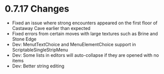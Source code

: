 # 0.7.17 Changes #

* Fixed an issue where strong encounters appeared on the first floor of Castaway Cave earlier than expected
* Fixed errors from certain moves with large textures such as Brine and Stone Edge
* Dev: MenutTextChoice and MenuElementChoice support in ScriptableSingleStripMenu
* Dev: Some lists in editors will auto-collapse if they are opened with no items
* Dev: Better string editing